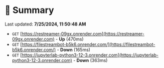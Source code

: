 # 📖 Summary
Last updated: **7/25/2024, 11:50:48 AM**

- `GET` [https://restreamer-09gx.onrender.com](https://restreamer-09gx.onrender.com) - **Up** (470ms)
- `GET` [https://filestreambot-b5k6.onrender.com/](https://filestreambot-b5k6.onrender.com/) - **Down** (165ms)
- `GET` [https://jupyterlab-python3-12-3.onrender.com](https://jupyterlab-python3-12-3.onrender.com) - **Down** (363ms)
